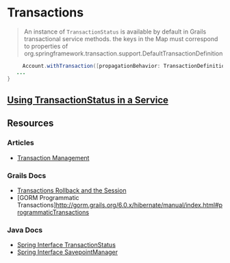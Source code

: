 # Transactions
 > An instance of ```TransactionStatus``` is available by default in Grails transactional service methods.
 > the keys in the Map must correspond to properties
 > of org.springframework.transaction.support.DefaultTransactionDefinition

```java
     Account.withTransaction([propagationBehavior: TransactionDefinition.PROPAGATION_REQUIRES_NEW,isolationLevel: TransactionDefinition.ISOLATION_REPEATABLE_READ]) {
   ...
}

```
                        
## [Using TransactionStatus in a Service](https://gist.github.com/14paxton/a212d86552b05b95ef91ee444197fd4e)

## Resources
### Articles
- [Transaction Management](https://docs.spring.io/spring-framework/docs/current/reference/html/data-access.html#transaction)
### Grails Docs
- [Transactions Rollback and the Session](https://docs.grails.org/latest/guide/services.html#transactionsRollbackAndTheSession)
- [GORM Programmatic Transactions]http://gorm.grails.org/6.0.x/hibernate/manual/index.html#programmaticTransactions
### Java Docs
- [Spring Interface TransactionStatus](https://docs.spring.io/spring-framework/docs/current/javadoc-api/org/springframework/transaction/TransactionStatus.html)
- [Spring Interface SavepointManager](https://docs.spring.io/spring-framework/docs/current/javadoc-api/org/springframework/transaction/SavepointManager.html)

